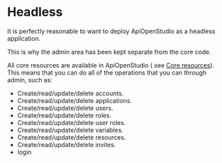 Headless
========

It is perfectly reasonable to want to deploy ApiOpenStudio as a headless
application.

This is why the admin area has been kept separate from the core code.

All core resources are available in ApiOpenStudio (
see [Core resources](/running-apiopenstudio/core-resources.html)). This means
that you can do all of the operations that you can through admin, such as:

* Create/read/update/delete accounts.
* Create/read/update/delete applications.
* Create/read/update/delete users.
* Create/read/update/delete roles.
* Create/read/update/delete user roles.
* Create/read/update/delete variables.
* Create/read/update/delete resources.
* Create/read/update/delete invites.
* login
